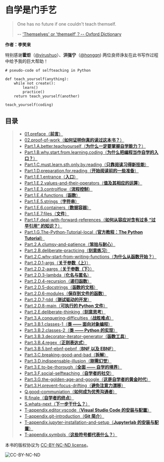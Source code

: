 
# 自学是门手艺

> One has no future if one couldn't teach themself.
> 
> -- ['Themselves' or 'themself'？-- Oxford Dictionary](https://en.oxforddictionaries.com/usage/themselves-or-themself)


**作者：李笑来**

特别感谢**霍炬**（[@virushuo](https://github.com/virushuo)）、**洪强宁**（[@hongqn](https://github.com/hongqn)) 两位良师诤友在此书写作过程中给予我的巨大帮助！

```python,ignore
# pseudo-code of selfteaching in Python

def teach_yourself(anything):
    while not create():
        learn()
        practice()
    return teach_yourself(another)

teach_yourself(coding)
```

## 目录

> - [01.preface（**前言**）](01.preface)
> - [02.proof-of-work（**如何证明你真的读过这本书？**）](02.proof-of-work)
> - [Part.1.A.better.teachyourself（**为什么一定要掌握自学能力？**）](Part.1.A.better.teachyourself)
> - [Part.1.B.why.start.from.learning.coding（**为什么把编程当作自学的入口？**）](Part.1.B.why.start.from.learning.coding)
> - [Part.1.C.must.learn.sth.only.by.reading（**只靠阅读习得新技能**）](Part.1.C.must.learn.sth.only.by.reading)
> - [Part.1.D.preparation.for.reading（**开始阅读前的一些准备**）](Part.1.D.preparation.for.reading)
> - [Part.1.E.1.entrance（**入口**）](Part.1.E.1.entrance)
> - [Part.1.E.2.values-and-their-operators（**值及其相应的运算**）](Part.1.E.2.values-and-their-operators)
> - [Part.1.E.3.controlflow（**流程控制**）](Part.1.E.3.controlflow)
> - [Part.1.E.4.functions（**函数**）](Part.1.E.4.functions)
> - [Part.1.E.5.strings（**字符串**）](Part.1.E.5.strings)
> - [Part.1.E.6.containers（**数据容器**）](Part.1.E.6.containers)
> - [Part.1.E.7.files（**文件**）](Part.1.E.7.files)
> - [Part.1.F.deal-with-forward-references（**如何从容应对含有过多 “过早引用” 的知识？**）](Part.1.F.deal-with-forward-references)
> - [Part.1.G.The-Python-Tutorial-local（**官方教程：The Python Tutorial**）](Part.1.G.The-Python-Tutorial-local)
> - [Part.2.A.clumsy-and-patience（**笨拙与耐心**）](Part.2.A.clumsy-and-patience)
> - [Part.2.B.deliberate-practicing（**刻意练习**）](Part.2.B.deliberate-practicing)
> - [Part.2.C.why-start-from-writing-functions（**为什么从函数开始？**）](Part.2.C.why-start-from-writing-functions)
> - [Part.2.D.1-args（**关于参数（上）**）](Part.2.D.1-args)
> - [Part.2.D.2-aargs（**关于参数（下）**）](Part.2.D.2-aargs)
> - [Part.2.D.3-lambda（**化名与匿名**）](Part.2.D.3-lambda)
> - [Part.2.D.4-recursion（**递归函数**）](Part.2.D.4-recursion)
> - [Part.2.D.5-docstrings（**函数的文档**）](Part.2.D.5-docstrings)
> - [Part.2.D.6-modules（**保存到文件的函数**）](Part.2.D.6-modules)
> - [Part.2.D.7-tdd（**测试驱动的开发**）](Part.2.D.7-tdd)
> - [Part.2.D.8-main（**可执行的 Python 文件**）](Part.2.D.8-main)
> - [Part.2.E.deliberate-thinking（**刻意思考**）](Part.2.E.deliberate-thinking)
> - [Part.3.A.conquering-difficulties（**战胜难点**）](Part.3.A.conquering-difficulties)
> - [Part.3.B.1.classes-1（**类 —— 面向对象编程**）](Part.3.B.1.classes-1)
> - [Part.3.B.2.classes-2（**类 —— Python 的实现**）](Part.3.B.2.classes-2)
> - [Part.3.B.3.decorator-iterator-generator（**函数工具**）](Part.3.B.3.decorator-iterator-generator)
> - [Part.3.B.4.regex（**正则表达式**）](Part.3.B.4.regex)
> - [Part.3.B.5.bnf-ebnf-pebnf（**BNF 以及 EBNF**）](Part.3.B.5.bnf-ebnf-pebnf)
> - [Part.3.C.breaking-good-and-bad（**拆解**）](Part.3.C.breaking-good-and-bad)
> - [Part.3.D.indispensable-illusion（**刚需幻觉**）](Part.3.D.indispensable-illusion)
> - [Part.3.E.to-be-thorough（**全面 —— 自学的境界**）](Part.3.E.to-be-thorough)
> - [Part.3.F.social-selfteaching（**自学者的社交**）](Part.3.F.social-selfteaching)
> - [Part.3.G.the-golden-age-and-google（**这是自学者的黄金时代**）](Part.3.G.the-golden-age-and-google)
> - [Part.3.H.prevent-focus-drifting（**避免注意力漂移**）](Part.3.H.prevent-focus-drifting)
> - [Q.good-communiation（**如何成为优秀沟通者**）](Q.good-communiation)
> - [R.finale（**自学者的终点**）](R.finale)
> - [S.whats-next（**下一步干什么？**）](S.whats-next)
> - [T-appendix.editor.vscode（**Visual Studio Code 的安装与配置**）](T-appendix.editor.vscode)
> - [T-appendix.git-introduction（**Git 简介**）](T-appendix.git-introduction)
> - [T-appendix.jupyter-installation-and-setup（**Jupyterlab 的安装与配置**）](T-appendix.jupyter-installation-and-setup)
> - [T-appendix.symbols（**这些符号都代表什么？**）](T-appendix.symbols)

本书的版权协议为 [CC-BY-NC-ND license](https://creativecommons.org/licenses/by-nc-nd/3.0/deed.zh)。

![CC-BY-NC-ND](https://raw.githubusercontent.com/selfteaching/the-craft-of-selfteaching/master/images/CC-BY-NC-ND.png?raw=true)
